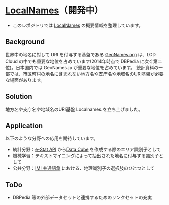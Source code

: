 # [LocalNames](http://databasediv.com/ns/domain/local/)（開発中）

* このレポジトリでは [LocalNames](http://databasediv.com/ns/domain/local/) の概要情報を整理しています。

## Background
世界中の地名に対して URI を付与する基盤である [GeoNames.org](http://www.geonames.org/) は、LOD Cloud の中でも重要な地位を占めています(2014年時点で DBPedia に次ぐ第二位)。日本国内では GeoNames.jp が重要な地位を占めています。
統計資料の一部では、市区町村の地名に含まれない地方名や支庁名や地域名のURI基盤が必要な場面があります。

## Solution
地方名や支庁名や地域名のURI基盤 Localnames を立ち上げました。

## Application
以下のような分野への応用を期待しています。

* 統計分野：[e-Stat API](http://www.e-stat.go.jp/api/) から[Data Cube](http://www.w3.org/TR/vocab-data-cube/) を作成する際のエリア識別子として
* 機械学習：テキストマイニングによって抽出された地名に付与する識別子として
* 公共分野：[IMI 共通語彙](http://goikiban.ipa.go.jp/) における、地理識別子の選択肢のひとつとして

## ToDo
* DBPedia 等の外部データセットと連携するためのリンクセットの充実
